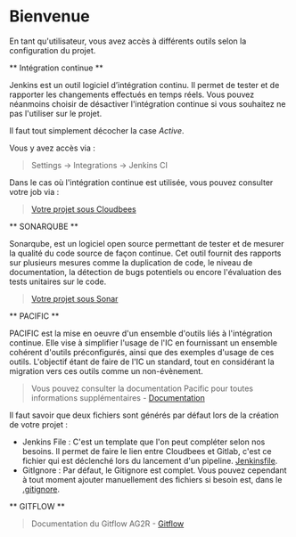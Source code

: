 # Bienvenue

En tant qu'utilisateur, vous avez accès à différents outils selon la configuration du projet.

** Intégration continue **

Jenkins est un outil logiciel d’intégration continu. Il permet de tester et de rapporter les changements effectués en temps réels.
Vous pouvez néanmoins choisir de désactiver l'intégration continue si vous souhaitez ne pas l'utiliser sur le projet.

Il faut tout simplement décocher la case *Active*.

Vous y avez accès via :
> Settings -> Integrations -> Jenkins CI

Dans le cas où l'intégration continue est utilisée, vous pouvez consulter votre job via : 

> [Votre projet sous Cloudbees](http://ice/job/A1618/job/xib/)


** SONARQUBE **

Sonarqube, est un logiciel open source permettant de tester et de mesurer la qualité du code source de façon continue.
Cet outil fournit des rapports sur plusieurs mesures comme la duplication de code, le niveau de documentation, la détection de bugs potentiels ou encore l'évaluation des tests unitaires sur le code.

> [Votre projet sous Sonar](http://ice-sonar/dashboard?id=A1618:xib)
	

** PACIFIC **

PACIFIC est la mise en oeuvre d'un ensemble d'outils liés à l'intégration continue. Elle vise à simplifier l'usage de l'IC en fournissant un ensemble cohérent d'outils préconfigurés, ainsi que des exemples d'usage de ces outils. L'objectif étant de faire de l'IC un standard, tout en considérant la migration vers ces outils comme un non-évènement.

> Vous pouvez consulter la documentation Pacific pour toutes informations supplémentaires - [Documentation](https://git-prd.server.lan/A0961/PACIFIC)

Il faut savoir que deux fichiers sont générés par défaut lors de la création de votre projet :

- Jenkins File : C'est un template que l'on peut compléter selon nos besoins.
Il permet de faire le lien entre Cloudbees et Gitlab, c'est ce fichier qui est déclenché lors du lancement d'un pipeline.
[Jenkinsfile](https://git-prd.server.lan/A1618/xib/blob/master/Jenkinsfile). 
- GitIgnore : 
Par défaut, le Gitignore est complet. Vous pouvez cependant à tout moment ajouter manuellement des fichiers si besoin est, dans le [.gitignore](https://git-prd.server.lan/A1618/xib/blob/master/.gitignore). 

** GITFLOW **

> Documentation du Gitflow AG2R - [Gitflow](https://git-prd.server.lan/Formation/TP/blob/master/docs/workflow.md)


